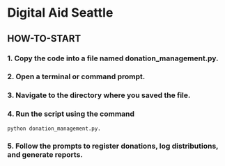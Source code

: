 #  Digital Aid Seattle

## HOW-TO-START
### 1. Copy the code into a file named donation_management.py.
### 2. Open a terminal or command prompt.
### 3. Navigate to the directory where you saved the file.
### 4. Run the script using the command 
```
python donation_management.py.
```
### 5. Follow the prompts to register donations, log distributions, and generate reports.
